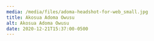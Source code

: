 ```yaml
---
media: /media/files/adoma-headshot-for-web_small.jpg
title: Akosua Adoma Owusu
alt: Akosua Adoma Owusu
date: 2020-12-21T15:37:00-0500
---
```


